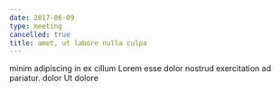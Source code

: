 ```yaml
---
date: 2017-06-09
type: meeting
cancelled: true
title: amet, ut labore nulla culpa
---
```

minim adipiscing in ex cillum Lorem esse dolor nostrud exercitation ad pariatur. dolor Ut dolore